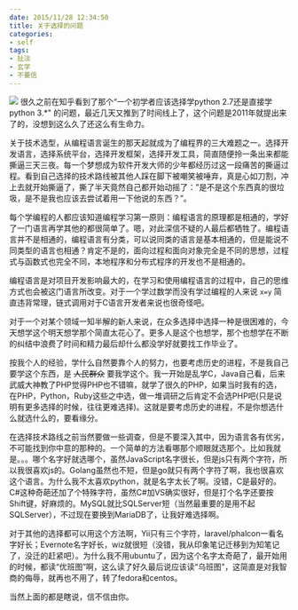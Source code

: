 ```yaml
---
date: 2015/11/28 12:34:50
title: 关于选择的问题
categories:
- self
tags:
- 扯淡
- 玄学
- 不要信
---
```


![](/images/post/xuanxue.png)
很久之前在知乎看到了那个“一个初学者应该选择学python 2.7还是直接学python 3.*" 的问题，最近几天又推到了时间线上了，这个问题是2011年就提出来了的，没想到这么久了还这么有生命力。

关于技术选型，从编程语言诞生的那天起就成为了编程界的三大难题之一。选择开发语言，选择系统平台，选择开发框架，选择开发工具，简直随便拎一条出来都能撕逼三天三夜。每一个梦想成为软件开发大师的少年都经历过这一段痛苦的撕逼过程。看到自己选择的技术路线被其他人踩在脚下被嘲笑被唾弃，真是心如刀割，冲上去就开始撕逼了，撕了半天竟然自己都开始动摇了：”是不是这个东西真的很垃圾，是不是我也应该去尝试着用一下他说的东西？”。
<!-- more -->
每个学编程的人都应该知道编程学习第一原则：编程语言的原理都是相通的，学好了一门语言再学其他的都很简单了。嗯，对此深信不疑的人最后都牺牲了。编程语言并不是相通的，编程语言有分类，可以说同类的语言是基本相通的，但是能说不同类型的语言也相通？肯定不是的，面向过程和面向对象完全是不同的思想，过程式与函数式也完全不同，本地程序和分布式程序的开发也不是相通的。

编程语言是对项目开发影响最大的，在学习和使用编程语言的过程中，自己的思维方式也会被这门语言所改变。对于一个学过数学而没有学过编程的人来说 `x=y` 简直违背常理，链式调用对于C语言开发者来说也很奇怪吧。

对于一个对某个领域一知半解的新人来说，在众多选择中选择一种是很困难的，今天想学这个明天想学那个简直太花心了。更多人是这个也想学，那个也想学在不断的纠结中浪费了时间和精力最后却什么都没学好就要找工作毕业了。

按我个人的经验，学什么自然要靠个人的努力，也要考虑历史的进程，不是我自己要学这个东西，是 <del>人民群众</del> 要我学这个。我一开始是乱学C，Java自己看，后来武威大神教了PHP觉得PHP也不错嘛，就学了很久的PHP，如果当时我有的选，在PHP，Python，Ruby这些之中选，做一堆调研之后肯定不会选PHP吧(只是说明有更多选择的时候，往往更难选择)。这就是要考虑历史的进程，不是你想选什么就选什么的，要看缘分。

在选择技术路线之前当然要做一些调查，但是不要深入其中，因为语言各有优劣，不可能找到你中意的那种的。一个简单的方法看哪那个顺眼就选那个。比如我就是。。。哪个名字好就选哪个，虽然JavaScript名字很长，但是js只有两个字符，所以我很喜欢js的。Golang虽然也不短，但是go就只有两个字符了啊，我也很喜欢这个语言。为什么我不太喜欢python，就是名字太长了啊。没错，C是最好的。C#这种奇葩还加了个特殊字符，虽然C#加VS确实很好，但是打个名字还要按Shift键，好麻烦的。MySQL就比SQLServer短（当然最重要的是用不起SQLServer），不过现在要换到MariaDB了，让我好难选择啊。

对于其他的选择都可以用这个方法啊，Yii只有三个字符，laravel/phalcon一看名字好长；Evernote名字好长，wiz就很短（没错，我从印象笔记迁移到为知笔记了，没迁的赶紧吧）。为什么我不用ubuntu了，因为这个名字太奇葩了，最开始用的时候，都读“优班图”啊，这么读了好久最后说应该读“乌班图”，这简直是对我智商的侮辱，就再也不用了，转了fedora和centos。

当然上面的都是瞎说，信不信由你。
